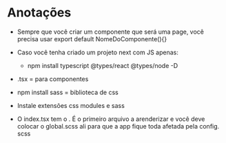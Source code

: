 # Anotações

* Sempre que você criar um componente que será uma page, você precisa usar export default NomeDoComponente(){}

* Caso você tenha criado um projeto next com JS apenas:
    * npm install typescript @types/react @types/node -D

* .tsx = para componentes

* npm install sass = biblioteca de css

* Instale extensões css modules e sass

* O index.tsx tem o <App />. É o primeiro arquivo a arenderizar
e você deve colocar o global.scss ali para que a app fique toda
afetada pela config. scss